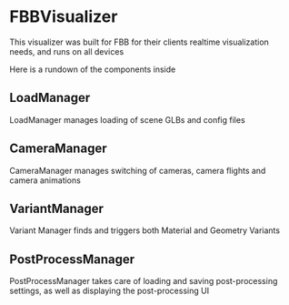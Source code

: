 # FBBVisualizer

This visualizer was built for FBB for their clients realtime visualization needs, and runs on all devices

Here is a rundown of the components inside

## LoadManager

LoadManager manages loading of scene GLBs and config files

## CameraManager

CameraManager manages switching of cameras, camera flights and camera animations

## VariantManager

Variant Manager finds and triggers both Material and Geometry Variants

## PostProcessManager

PostProcessManager takes care of loading and saving post-processing settings, as well as displaying the post-processing UI
